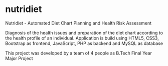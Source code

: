 # nutridiet
Nutridiet - Automated Diet Chart Planning and Health Risk Assessment

Diagnosis of the health issues and preparation of the diet chart according to the health profile of an individual. Application is build using HTML5, CSS3, Bootstrap as frontend, JavaScript, PHP as backend and MySQL as database

This project was developed by a team of 4 people as B.Tech Final Year Major Project